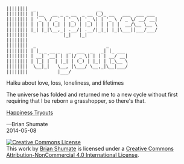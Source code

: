 
    ||||||||  _                       _
    |||||||| | |__   __ _ _ __  _ __ (_)_ __   ___  ___ ___
    |||||||| | '_ \ / _` | '_ \| '_ \| | '_ \ / _ \/ __/ __|
    |||||||| | | | | (_| | |_) | |_) | | | | |  __/\__ \__ \
    |||||||| |_| |_|\__,_| .__/| .__/|_|_| |_|\___||___/___/
    ||||||||             |_|   |_|
    ||||||||
    ||||||||  _                          _
    |||||||| | |_ _ __ _   _  ___  _   _| |_ ___
    |||||||| | __| '__| | | |/ _ \| | | | __/ __|
    |||||||| | |_| |  | |_| | (_) | |_| | |_\__ \
    ||||||||  \__|_|   \__, |\___/ \__,_|\__|___/
    ||||||||           |___/

Haiku about love, loss, loneliness, and lifetimes

The universe has folded and returned me to a new cycle without first
requiring that I be reborn a grasshopper, so there's that.

[Happiness Tryouts](http://happiness-tryouts.brianshumate.com)

—Brian Shumate <br>
2014-05-08

<a rel="license" href="http://creativecommons.org/licenses/by-nc/4.0/"><img alt="Creative Commons License" style="border-width:0" src="http://i.creativecommons.org/l/by-nc/4.0/80x15.png" /></a><br />This <span xmlns:dct="http://purl.org/dc/terms/" href="http://purl.org/dc/dcmitype/Text" rel="dct:type">work</span> by <a xmlns:cc="http://creativecommons.org/ns#" href="http://brianshumate.com" property="cc:attributionName" rel="cc:attributionURL">Brian Shumate</a> is licensed under a <a rel="license" href="http://creativecommons.org/licenses/by-nc/4.0/">Creative Commons Attribution-NonCommercial 4.0 International License</a>.
